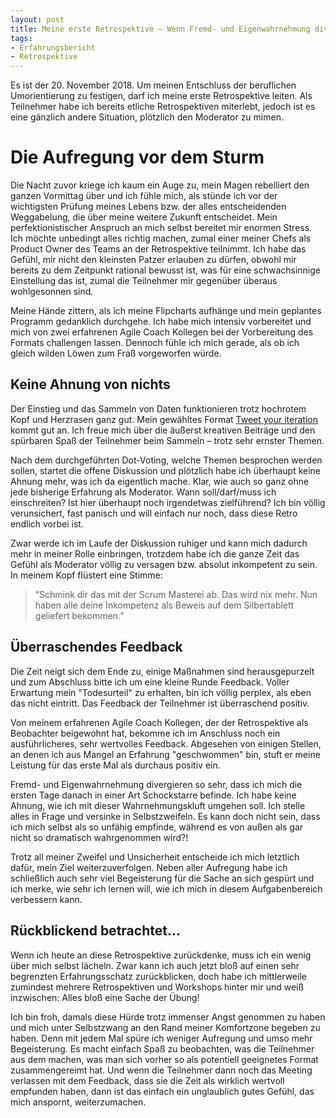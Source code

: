 ```yaml
---
layout: post
title: Meine erste Retrospektive – Wenn Fremd- und Eigenwahrnehmung divergieren
tags:
- Erfahrungsbericht
- Retrospektive
---
```


Es ist der 20. November 2018. Um meinen Entschluss der beruflichen
Umorientierung zu festigen, darf ich meine erste Retrospektive leiten. Als
Teilnehmer habe ich bereits etliche Retrospektiven miterlebt, jedoch ist es eine
gänzlich andere Situation, plötzlich den Moderator zu mimen.

# Die Aufregung vor dem Sturm

Die Nacht zuvor kriege ich kaum ein Auge zu, mein Magen rebelliert den ganzen
Vormittag über und ich fühle mich, als stünde ich vor der wichtigsten Prüfung
meines Lebens bzw. der alles entscheidenden Weggabelung, die über meine weitere
Zukunft entscheidet. Mein perfektionistischer Anspruch an mich selbst bereitet
mir enormen Stress. Ich möchte unbedingt alles richtig machen, zumal einer
meiner Chefs als Product Owner des Teams an der Retrospektive teilnimmt. Ich
habe das Gefühl, mir nicht den kleinsten Patzer erlauben zu dürfen, obwohl mir
bereits zu dem Zeitpunkt rational bewusst ist, was für eine schwachsinnige
Einstellung das ist, zumal die Teilnehmer mir gegenüber überaus wohlgesonnen
sind.

Meine Hände zittern, als ich meine Flipcharts aufhänge und mein geplantes
Programm gedanklich durchgehe. Ich habe mich intensiv vorbereitet und mich von
zwei erfahrenen Agile Coach Kollegen bei der Vorbereitung des Formats challengen
lassen. Dennoch fühle ich mich gerade, als ob ich gleich wilden Löwen zum Fraß
vorgeworfen würde.

## Keine Ahnung von nichts

Der Einstieg und das Sammeln von Daten funktionieren trotz hochrotem Kopf und
Herzrasen ganz gut. Mein gewähltes Format [Tweet your iteration](https://retromat.org/de/?id=97) kommt gut an. Ich freue mich über die äußerst kreativen Beiträge und den
spürbaren Spaß der Teilnehmer beim Sammeln – trotz sehr ernster Themen.

Nach dem durchgeführten Dot-Voting, welche Themen besprochen werden sollen,
startet die offene Diskussion und plötzlich habe ich überhaupt keine Ahnung
mehr, was ich da eigentlich mache. Klar, wie auch so ganz ohne jede bisherige
Erfahrung als Moderator. Wann soll/darf/muss ich einschreiten? Ist hier
überhaupt noch irgendetwas zielführend? Ich bin völlig verunsichert, fast
panisch und will einfach nur noch, dass diese Retro endlich vorbei ist.

Zwar werde ich im Laufe der Diskussion ruhiger und kann mich dadurch mehr in
meiner Rolle einbringen, trotzdem habe ich die ganze Zeit das Gefühl als
Moderator völlig zu versagen bzw. absolut inkompetent zu sein. In meinem Kopf
flüstert eine Stimme:

> “Schmink dir das mit der Scrum Masterei ab. Das wird nix mehr. Nun
haben alle deine Inkompetenz als Beweis auf dem Silbertablett geliefert
bekommen.”

## Überraschendes Feedback

Die Zeit neigt sich dem Ende zu, einige Maßnahmen sind herausgepurzelt und zum
Abschluss bitte ich um eine kleine Runde Feedback. Voller Erwartung mein
"Todesurteil" zu erhalten, bin ich völlig perplex, als eben das nicht eintritt.
Das Feedback der Teilnehmer ist überraschend positiv.

Von meinem erfahrenen Agile Coach Kollegen, der der Retrospektive als Beobachter
beigewohnt hat, bekomme ich im Anschluss noch ein ausführlicheres, sehr
wertvolles Feedback. Abgesehen von einigen Stellen, an denen ich aus Mangel an
Erfahrung "geschwommen" bin, stuft er meine Leistung für das erste Mal als
durchaus positiv ein.

Fremd- und Eigenwahrnehmung divergieren so sehr, dass ich mich die
ersten Tage danach in einer Art Schockstarre befinde. Ich habe keine Ahnung, wie
ich mit dieser Wahrnehmungskluft umgehen soll. Ich stelle alles in Frage und
versinke in Selbstzweifeln. Es kann doch nicht sein, dass ich mich selbst als so
unfähig empfinde, während es von außen als gar nicht so dramatisch wahrgenommen
wird?!

Trotz all meiner Zweifel und Unsicherheit entscheide ich mich letztlich
dafür, mein Ziel weiterzuverfolgen. Neben aller Aufregung habe ich schließlich
auch sehr viel Begeisterung für die Sache an sich gespürt und ich merke, wie
sehr ich lernen will, wie ich mich in diesem Aufgabenbereich verbessern kann.

## Rückblickend betrachtet...

Wenn ich heute an diese Retrospektive zurückdenke, muss ich ein wenig über mich
selbst lächeln. Zwar kann ich auch jetzt bloß auf einen sehr begrenzten
Erfahrungsschatz zurückblicken, doch habe ich mittlerweile zumindest mehrere
Retrospektiven und Workshops hinter mir und weiß inzwischen: Alles bloß eine
Sache der Übung!

Ich bin froh, damals diese Hürde trotz immenser Angst genommen zu haben und mich
unter Selbstzwang an den Rand meiner Komfortzone begeben zu haben. Denn mit
jedem Mal spüre ich weniger Aufregung und umso mehr Begeisterung. Es macht
einfach Spaß zu beobachten, was die Teilnehmer aus dem machen, was man sich
vorher so als potentiell geeignetes Format zusammengereimt hat. Und wenn die
Teilnehmer dann noch das Meeting verlassen mit dem Feedback, dass sie die Zeit
als wirklich wertvoll empfunden haben, dann ist das einfach ein unglaublich
gutes Gefühl, das mich anspornt, weiterzumachen.
